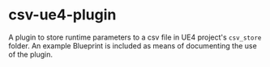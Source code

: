 # csv-ue4-plugin
A plugin to store runtime parameters to a csv file in UE4 project's `csv_store` folder.
An example Blueprint is included as means of documenting the use of the plugin.
